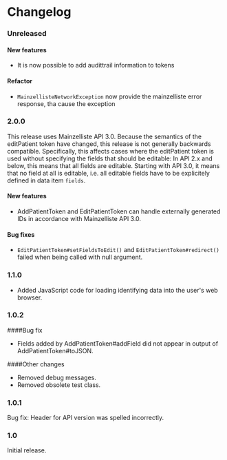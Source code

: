 # Changelog
### Unreleased
#### New features
- It is now possible to add audittrail information to tokens
#### Refactor
- `MainzellisteNetworkException` now provide the mainzelliste error response, tha cause the exception
### 2.0.0

This release uses Mainzelliste API 3.0. Because the semantics of the editPatient token have changed, this release is not
generally backwards compatible. Specifically, this affects cases where the editPatient token is used without specifying
the fields that should be editable: In API 2.x and below, this means that all fields are editable. Starting with API
3.0, it means that no field at all is editable, i.e. all editable fields have to be explicitely defined in data item
`fields`.

#### New features

- AddPatientToken and EditPatientToken can handle externally generated IDs in accordance with Mainzelliste API 3.0.

#### Bug fixes

- `EditPatientToken#setFieldsToEdit()` and `EditPatientToken#redirect()` failed when being called with null argument.

### 1.1.0

- Added JavaScript code for loading identifying data into the user's web browser.

### 1.0.2

####Bug fix

- Fields added by AddPatientToken#addField did not appear in output of AddPatientToken#toJSON.

####Other changes

- Removed debug messages.
- Removed obsolete test class.

### 1.0.1

Bug fix: Header for API version was spelled incorrectly.

### 1.0
Initial release.
